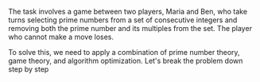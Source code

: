 The task involves a game between two players, Maria and Ben, who take turns selecting prime numbers from a set of consecutive integers and removing both the prime number and its multiples from the set. The player who cannot make a move loses.

To solve this, we need to apply a combination of prime number theory, game theory, and algorithm optimization. Let's break the problem down step by step